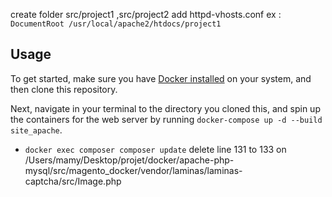 create folder src/project1 ,src/project2
add httpd-vhosts.conf  ex : `DocumentRoot /usr/local/apache2/htdocs/project1`
## Usage

To get started, make sure you have [Docker installed](https://docs.docker.com/docker-for-mac/install/) on your system, and then clone this repository.

Next, navigate in your terminal to the directory you cloned this, and spin up the containers for the web server by running `docker-compose up -d --build site_apache`.

- `docker exec composer composer update`
delete line 131 to 133 on /Users/mamy/Desktop/projet/docker/apache-php-mysql/src/magento_docker/vendor/laminas/laminas-captcha/src/Image.php